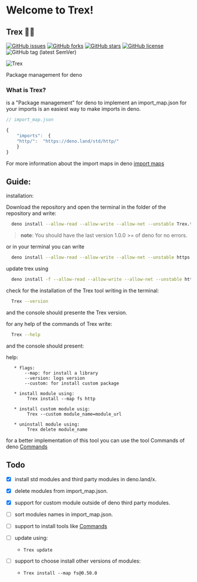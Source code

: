 
# Welcome to Trex!

## Trex 🐱‍🐉

[![GitHub issues](https://img.shields.io/github/issues/crewdevio/Trex)](https://github.com/crewdevio/Trex/issues) [![GitHub forks](https://img.shields.io/github/forks/crewdevio/Trex)](https://github.com/crewdevioTrex/network) [![GitHub stars](https://img.shields.io/github/stars/crewdevio/Trex)](https://github.com/crewdevio/Trex/stargazers) [![GitHub license](https://img.shields.io/github/license/crewdevio/Trex)](https://github.com/crewdevio/Trex/blob/master/LICENSE) ![GitHub tag (latest SemVer)](https://img.shields.io/github/v/tag/crewdevio/Trex)

![Trex](https://i.ibb.co/fF4BRkZ/trexquad.jpg)

 Package management for deno

### What is Trex?

is a "Package management" for deno to implement an import_map.json for your imports is an easiest way to make imports in deno.

```javascript
// import_map.json

{
    "imports":  {
	"http/":  "https://deno.land/std/http/"
    }
}
```
For more information about the import maps in deno [import maps](https://deno.land/manual/linking_to_external_code/import_maps)

## Guide:

installation:

Download the repository and open the terminal in the folder of the repository and write:
```sh
  deno install --allow-read --allow-write --allow-net --unstable Trex.ts
```
>__note__:  You should have the last version 1.0.0 >= of deno for no errors.

or in your terminal you can write

```sh
  deno install --allow-read --allow-write --allow-net --unstable https://deno.land/x/trex/Trex.ts
```
update trex using

```sh
  deno install -f --allow-read --allow-write --allow-net --unstable https://deno.land/x/trex/Trex.ts
```
check for the installation of the Trex tool writing in the terminal:

```sh
  Trex --version
```
and the console should presente the Trex version.


for any help of the commands of Trex write:
```sh
  Trex --help
```
and the console should present:

help:
```
   * flags:
       --map: for install a library
       --version: logs version
       --custom: for install custom package

   * install module using:
        Trex install --map fs http

   * install custom module usig:
        Trex --custom module_name=module_url

   * uninstall module using:
        Trex delete module_name
```
for a better implementation of this tool you can use the tool Commands of deno [Commands](https://deno.land/x/commands)

## Todo
- [x] install std modules and third party modules in deno.land/x.

- [x] delete modules from import_map.json.

- [X] support for custom module outside of deno third party modules.

- [ ] sort modules names in import_map.json.

- [ ] support to install tools like [Commands](https://deno.land/x/commands)

- [ ] update using:
    - ``` Trex update ```

- [ ] support to choose install other versions of modules:
    - ``` Trex install --map fs@0.50.0 ```
